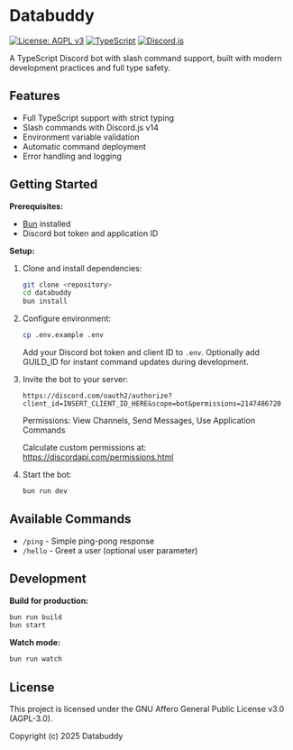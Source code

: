 # Databuddy

[![License: AGPL v3](https://img.shields.io/badge/License-AGPL%20v3-blue.svg)](https://www.gnu.org/licenses/agpl-3.0)
[![TypeScript](https://img.shields.io/badge/TypeScript-007ACC?logo=typescript&logoColor=white)](https://typescriptlang.org)
[![Discord.js](https://img.shields.io/badge/Discord.js-5865F2?logo=discord&logoColor=white)](https://discord.js.org)

A TypeScript Discord bot with slash command support, built with modern development practices and full type safety.

## Features

- Full TypeScript support with strict typing
- Slash commands with Discord.js v14
- Environment variable validation
- Automatic command deployment
- Error handling and logging

## Getting Started

**Prerequisites:**
- [Bun](https://bun.sh/) installed
- Discord bot token and application ID

**Setup:**

1. Clone and install dependencies:
   ```bash
   git clone <repository>
   cd databuddy
   bun install
   ```

2. Configure environment:
   ```bash
   cp .env.example .env
   ```
   Add your Discord bot token and client ID to `.env`. Optionally add GUILD_ID for instant command updates during development.

3. Invite the bot to your server:
   ```
   https://discord.com/oauth2/authorize?client_id=INSERT_CLIENT_ID_HERE&scope=bot&permissions=2147486720
   ```
   Permissions: View Channels, Send Messages, Use Application Commands
   
   Calculate custom permissions at: https://discordapi.com/permissions.html

4. Start the bot:
   ```bash
   bun run dev
   ```

## Available Commands

- `/ping` - Simple ping-pong response
- `/hello` - Greet a user (optional user parameter)

## Development

**Build for production:**
```bash
bun run build
bun start
```

**Watch mode:**
```bash
bun run watch
```

## License

This project is licensed under the GNU Affero General Public License v3.0 (AGPL-3.0).

Copyright (c) 2025 Databuddy